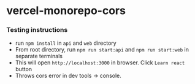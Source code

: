 # vercel-monorepo-cors

### Testing instructions

- run `npm install` in `api` and `web` directory
- From root directory, run `npm run start:api` and `npm run start:web` in separate terminals
- This will open `http://localhost:3000` in browser. Click `Learn react` button
- Throws cors error in dev tools -> console.

